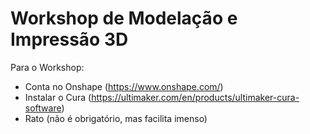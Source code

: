 # Workshop de Modelação e Impressão 3D

Para o Workshop:
  - Conta no Onshape (https://www.onshape.com/)
  - Instalar o Cura (https://ultimaker.com/en/products/ultimaker-cura-software)
  - Rato (não é obrigatório, mas facilita imenso)
